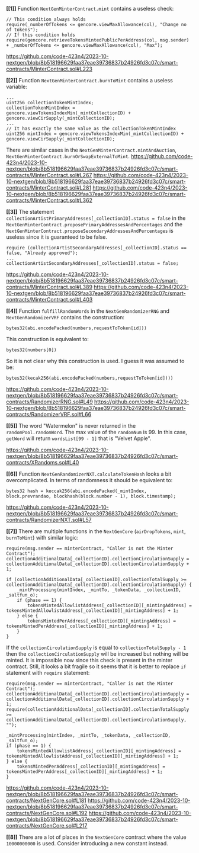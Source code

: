 **[[1]]** Function `NextGenMinterContract.mint` contains a useless check:
```solidity
// This condition always holds
require(_numberOfTokens <= gencore.viewMaxAllowance(col), "Change no of tokens");
// If this condition holds
require(gencore.retrieveTokensMintedPublicPerAddress(col, msg.sender) + _numberOfTokens <= gencore.viewMaxAllowance(col), "Max");
```
https://github.com/code-423n4/2023-10-nextgen/blob/8b518196629faa37eae39736837b24926fd3c07c/smart-contracts/MinterContract.sol#L223

**[[2]]** Function `NextGenMinterContract.burnToMint` contains a useless variable:
```solidity
...
uint256 collectionTokenMintIndex;
collectionTokenMintIndex = gencore.viewTokensIndexMin(_mintCollectionID) + gencore.viewCirSupply(_mintCollectionID);
...
// It has exactly the same value as the collectionTokenMintIndex
uint256 mintIndex = gencore.viewTokensIndexMin(_mintCollectionID) + gencore.viewCirSupply(_mintCollectionID);
```
There are similar cases in the `NextGenMinterContract.mintAndAuction`, `NextGenMinterContract.burnOrSwapExternalToMint`.
https://github.com/code-423n4/2023-10-nextgen/blob/8b518196629faa37eae39736837b24926fd3c07c/smart-contracts/MinterContract.sol#L267
https://github.com/code-423n4/2023-10-nextgen/blob/8b518196629faa37eae39736837b24926fd3c07c/smart-contracts/MinterContract.sol#L281
https://github.com/code-423n4/2023-10-nextgen/blob/8b518196629faa37eae39736837b24926fd3c07c/smart-contracts/MinterContract.sol#L362

**[[3]]** The statement `collectionArtistPrimaryAddresses[_collectionID].status = false` in the `NextGenMinterContract.proposePrimaryAddressesAndPercentages` and the `NextGenMinterContract.proposeSecondaryAddressesAndPercentages` is useless since it is guaranteed to be false.
```solidity
require (collectionArtistSecondaryAddresses[_collectionID].status == false, "Already approved");
...
collectionArtistSecondaryAddresses[_collectionID].status = false;
```
https://github.com/code-423n4/2023-10-nextgen/blob/8b518196629faa37eae39736837b24926fd3c07c/smart-contracts/MinterContract.sol#L389
https://github.com/code-423n4/2023-10-nextgen/blob/8b518196629faa37eae39736837b24926fd3c07c/smart-contracts/MinterContract.sol#L403

**[[4]]** Function `fulfillRandomWords` in the `NextGenRandomizerRNG` and `NextGenRandomizerVRF` contains the construction:
```solidity
bytes32(abi.encodePacked(numbers,requestToToken[id]))
```
This construction is equivalent to:
```solidity
bytes32(numbers[0])
```
So it is not clear why this construction is used. I guess it was assumed to be:
```solidity
bytes32(kecak256(abi.encodePacked(numbers,requestToToken[id])))
```
https://github.com/code-423n4/2023-10-nextgen/blob/8b518196629faa37eae39736837b24926fd3c07c/smart-contracts/RandomizerRNG.sol#L49
https://github.com/code-423n4/2023-10-nextgen/blob/8b518196629faa37eae39736837b24926fd3c07c/smart-contracts/RandomizerVRF.sol#L66

**[[5]]** The word "Watermelon" is never returned in the `randomPool.randomWord`. The max value of the `randomNum` is 99. In this case, `getWord` will return `wordsList[99 - 1]` that is "Velvet Apple".

https://github.com/code-423n4/2023-10-nextgen/blob/8b518196629faa37eae39736837b24926fd3c07c/smart-contracts/XRandoms.sol#L40

**[[6]]** Function `NextGenRandomizerNXT.calculateTokenHash` looks a bit overcomplicated. In terms of randomness it should be equivalent to:
```solidity
bytes32 hash = keccak256(abi.encodePacked(_mintIndex, block.prevrandao, blockhash(block.number - 1), block.timestamp);
```
https://github.com/code-423n4/2023-10-nextgen/blob/8b518196629faa37eae39736837b24926fd3c07c/smart-contracts/RandomizerNXT.sol#L57

**[[7]]** There are multiple functions in the `NextGenCore` (`airDropTokens`, `mint`, `burnToMint`) with similar logic:
```solidity
require(msg.sender == minterContract, "Caller is not the Minter Contract");
collectionAdditionalData[_collectionID].collectionCirculationSupply = collectionAdditionalData[_collectionID].collectionCirculationSupply + 1;

if (collectionAdditionalData[_collectionID].collectionTotalSupply >= collectionAdditionalData[_collectionID].collectionCirculationSupply) {
    _mintProcessing(mintIndex, _mintTo, _tokenData, _collectionID, _saltfun_o);
    if (phase == 1) {
        tokensMintedAllowlistAddress[_collectionID][_mintingAddress] = tokensMintedAllowlistAddress[_collectionID][_mintingAddress] + 1;
    } else {
        tokensMintedPerAddress[_collectionID][_mintingAddress] = tokensMintedPerAddress[_collectionID][_mintingAddress] + 1;
    }
}
```
If the `collectionCirculationSupply` is equal to `collectionTotalSupply - 1` then the `collectionCirculationSupply` will be increased but nothing will be minted. It is impossible now since this check is present in the minter contract. Still, it looks a bit fragile so it seems that it is better to replace `if` statement with `require` statement:
```solidity
require(msg.sender == minterContract, "Caller is not the Minter Contract");
collectionAdditionalData[_collectionID].collectionCirculationSupply = collectionAdditionalData[_collectionID].collectionCirculationSupply + 1;
require(collectionAdditionalData[_collectionID].collectionTotalSupply >= collectionAdditionalData[_collectionID].collectionCirculationSupply, "");

_mintProcessing(mintIndex, _mintTo, _tokenData, _collectionID, _saltfun_o);
if (phase == 1) {
    tokensMintedAllowlistAddress[_collectionID][_mintingAddress] = tokensMintedAllowlistAddress[_collectionID][_mintingAddress] + 1;
} else {
    tokensMintedPerAddress[_collectionID][_mintingAddress] = tokensMintedPerAddress[_collectionID][_mintingAddress] + 1;
}
```
https://github.com/code-423n4/2023-10-nextgen/blob/8b518196629faa37eae39736837b24926fd3c07c/smart-contracts/NextGenCore.sol#L181
https://github.com/code-423n4/2023-10-nextgen/blob/8b518196629faa37eae39736837b24926fd3c07c/smart-contracts/NextGenCore.sol#L192
https://github.com/code-423n4/2023-10-nextgen/blob/8b518196629faa37eae39736837b24926fd3c07c/smart-contracts/NextGenCore.sol#L217

**[[8]]** There are a lot of places in the `NextGenCore` contract where the value `10000000000` is used. Consider introducing a new constant instead.